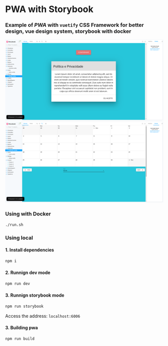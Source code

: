 # PWA with Storybook

### Example of ***PWA*** with `vuetify` CSS Framework for better design, vue design system, storybook with docker


![alt text](https://raw.githubusercontent.com/ahsouza/pwa-vuejs/master/static/img/storybook-01.png)
![alt text](https://raw.githubusercontent.com/ahsouza/pwa-vuejs/master/static/img/storybook-02.png)

### Using with Docker

```sh
./run.sh
```

### Using local


#### 1. Install dependencies

```sh
npm i
```

#### 2. Runnign dev mode

```sh
npm run dev
```

#### 3. Runnign storybook mode

```sh
npm run storybook
```

Access the address: `localhost:6006`

#### 3. Building pwa

```sh
npm run build
```